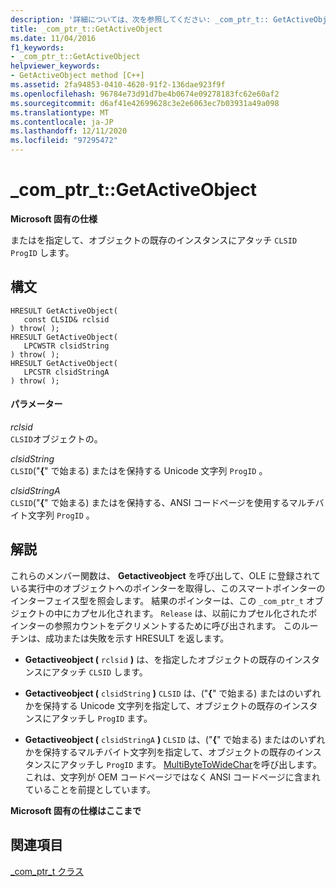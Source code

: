 ```yaml
---
description: '詳細については、次を参照してください: _com_ptr_t:: GetActiveObject'
title: _com_ptr_t::GetActiveObject
ms.date: 11/04/2016
f1_keywords:
- _com_ptr_t::GetActiveObject
helpviewer_keywords:
- GetActiveObject method [C++]
ms.assetid: 2fa94853-0410-4620-91f2-136dae923f9f
ms.openlocfilehash: 96784e73d91d7be4b0674e09278183fc62e60af2
ms.sourcegitcommit: d6af41e42699628c3e2e6063ec7b03931a49a098
ms.translationtype: MT
ms.contentlocale: ja-JP
ms.lasthandoff: 12/11/2020
ms.locfileid: "97295472"
---
```

# <a name="_com_ptr_tgetactiveobject"></a>_com_ptr_t::GetActiveObject

**Microsoft 固有の仕様**

またはを指定して、オブジェクトの既存のインスタンスにアタッチ `CLSID` `ProgID` します。

## <a name="syntax"></a>構文

```
HRESULT GetActiveObject(
   const CLSID& rclsid
) throw( );
HRESULT GetActiveObject(
   LPCWSTR clsidString
) throw( );
HRESULT GetActiveObject(
   LPCSTR clsidStringA
) throw( );
```

#### <a name="parameters"></a>パラメーター

*rclsid*<br/>
`CLSID`オブジェクトの。

*clsidString*<br/>
`CLSID`("**{**" で始まる) またはを保持する Unicode 文字列 `ProgID` 。

*clsidStringA*<br/>
`CLSID`("**{**" で始まる) またはを保持する、ANSI コードページを使用するマルチバイト文字列 `ProgID` 。

## <a name="remarks"></a>解説

これらのメンバー関数は、 **Getactiveobject** を呼び出して、OLE に登録されている実行中のオブジェクトへのポインターを取得し、このスマートポインターのインターフェイス型を照会します。 結果のポインターは、この `_com_ptr_t` オブジェクトの中にカプセル化されます。 `Release` は、以前にカプセル化されたポインターの参照カウントをデクリメントするために呼び出されます。 このルーチンは、成功または失敗を示す HRESULT を返します。

- **Getactiveobject (** `rclsid` **)** は、を指定したオブジェクトの既存のインスタンスにアタッチ `CLSID` します。    

- **Getactiveobject (** `clsidString` **)** `CLSID` は、("**{**" で始まる) またはのいずれかを保持する Unicode 文字列を指定して、オブジェクトの既存のインスタンスにアタッチし `ProgID` ます。    

- **Getactiveobject (** `clsidStringA` **)** `CLSID` は、("**{**" で始まる) またはのいずれかを保持するマルチバイト文字列を指定して、オブジェクトの既存のインスタンスにアタッチし `ProgID` ます。     [MultiByteToWideChar](/windows/win32/api/stringapiset/nf-stringapiset-multibytetowidechar)を呼び出します。これは、文字列が OEM コードページではなく ANSI コードページに含まれていることを前提としています。

**Microsoft 固有の仕様はここまで**

## <a name="see-also"></a>関連項目

[_com_ptr_t クラス](../cpp/com-ptr-t-class.md)
